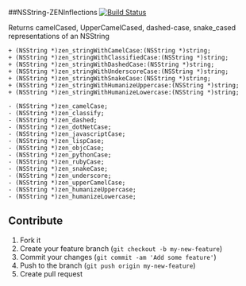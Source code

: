 ##NSString-ZENInflections
[![Build Status](https://img.shields.io/travis/zenangst/NSString-ZENInflections.svg?style=flat)](https://travis-ci.org/zenangst/NSString-ZENInflections)

Returns camelCased, UpperCamelCased, dashed-case, snake_cased representations of an NSString

``` objc
+ (NSString *)zen_stringWithCamelCase:(NSString *)string;
+ (NSString *)zen_stringWithClassifiedCase:(NSString *)string;
+ (NSString *)zen_stringWithDashedCase:(NSString *)string;
+ (NSString *)zen_stringWithUnderscoreCase:(NSString *)string;
+ (NSString *)zen_stringWithSnakeCase:(NSString *)string;
+ (NSString *)zen_stringWithHumanizeUppercase:(NSString *)string;
+ (NSString *)zen_stringWithHumanizeLowercase:(NSString *)string;

- (NSString *)zen_camelCase;
- (NSString *)zen_classify;
- (NSString *)zen_dashed;
- (NSString *)zen_dotNetCase;
- (NSString *)zen_javascriptCase;
- (NSString *)zen_lispCase;
- (NSString *)zen_objcCase;
- (NSString *)zen_pythonCase;
- (NSString *)zen_rubyCase;
- (NSString *)zen_snakeCase;
- (NSString *)zen_underscore;
- (NSString *)zen_upperCamelCase;
- (NSString *)zen_humanizeUppercase;
- (NSString *)zen_humanizeLowercase;
```

## Contribute

1. Fork it
2. Create your feature branch (`git checkout -b my-new-feature`)
3. Commit your changes (`git commit -am 'Add some feature'`)
4. Push to the branch (`git push origin my-new-feature`)
5. Create pull request
